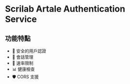 # Scrilab Artale Authentication Service

## 功能特點
- 🔐 安全的用戶認證
- 🔄 會話管理
- 🚀 速率限制
- 📊 健康檢查
- 🛡️ CORS 支援
